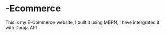 # -Ecommerce
This is my E-Commerce website, I built it using MERN, I have intergrated it with Daraja API
